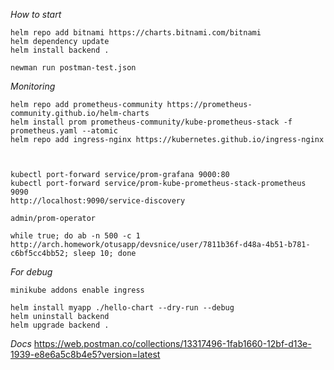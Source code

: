 *How to start*
```
helm repo add bitnami https://charts.bitnami.com/bitnami
helm dependency update
helm install backend .

newman run postman-test.json
```

*Monitoring*
```
helm repo add prometheus-community https://prometheus-community.github.io/helm-charts
helm install prom prometheus-community/kube-prometheus-stack -f prometheus.yaml --atomic
helm repo add ingress-nginx https://kubernetes.github.io/ingress-nginx



kubectl port-forward service/prom-grafana 9000:80
kubectl port-forward service/prom-kube-prometheus-stack-prometheus 9090
http://localhost:9090/service-discovery

admin/prom-operator

while true; do ab -n 500 -c 1 http://arch.homework/otusapp/devsnice/user/7811b36f-d48a-4b51-b781-c6bf5cc4bb52; sleep 10; done

```

*For debug*
```
minikube addons enable ingress

helm install myapp ./hello-chart --dry-run --debug
helm uninstall backend
helm upgrade backend .
```

*Docs*
https://web.postman.co/collections/13317496-1fab1660-12bf-d13e-1939-e8e6a5c8b4e5?version=latest